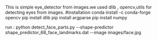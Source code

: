  This is simple eye_detector from images.we used dlib , opencv,utils for detecting eyes from images.
#installation
conda install -c conda-forge opencv 
pip install dlib
pip install argparse
pip install numpy

run : python detect_face_parts.py --shape-predictor shape_predictor_68_face_landmarks.dat --image images/face.jpg
